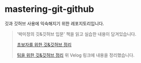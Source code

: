 # mastering-git-github
깃과 깃허브 사용에 익숙해지기 위한 레포지토리입니다.

> '박미정의 깃&깃허브 입문' 책을 읽고 실습한 내용이 담겨있습니다.
> 
> [초보자를 위한 깃&깃허브 정리](https://velog.io/@khakhid/%EC%B4%88%EB%B3%B4%EC%9E%90%EB%A5%BC-%EC%9C%84%ED%95%9C-%EA%B9%83%EA%B9%83%ED%97%88%EB%B8%8C)
> 
> [팀을 위한 깃&깃허브 정리](https://velog.io/@khakhid/%ED%8C%80%EC%9D%84-%EC%9C%84%ED%95%9C-%EA%B9%83%EA%B9%83%ED%97%88%EB%B8%8C)
> 위 Velog 링크에 내용을 정리했습니다.

